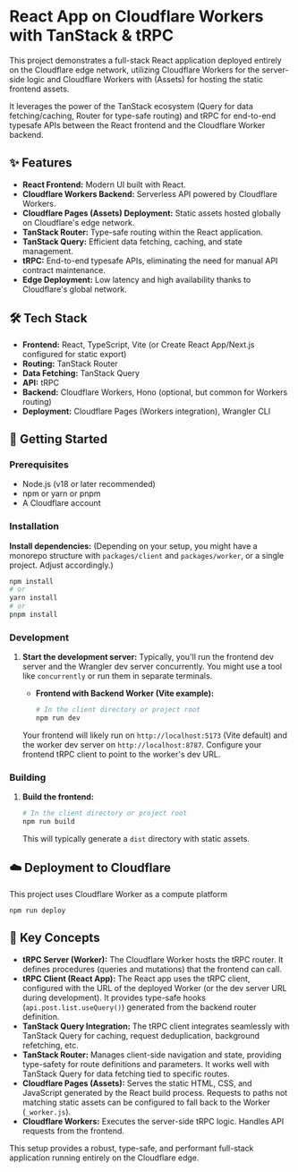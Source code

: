# React App on Cloudflare Workers with TanStack & tRPC

This project demonstrates a full-stack React application deployed entirely on the Cloudflare edge network, utilizing Cloudflare Workers for the server-side logic and Cloudflare Workers with (Assets) for hosting the static frontend assets.

It leverages the power of the TanStack ecosystem (Query for data fetching/caching, Router for type-safe routing) and tRPC for end-to-end typesafe APIs between the React frontend and the Cloudflare Worker backend.

## ✨ Features

*   **React Frontend:** Modern UI built with React.
*   **Cloudflare Workers Backend:** Serverless API powered by Cloudflare Workers.
*   **Cloudflare Pages (Assets) Deployment:** Static assets hosted globally on Cloudflare's edge network.
*   **TanStack Router:** Type-safe routing within the React application.
*   **TanStack Query:** Efficient data fetching, caching, and state management.
*   **tRPC:** End-to-end typesafe APIs, eliminating the need for manual API contract maintenance.
*   **Edge Deployment:** Low latency and high availability thanks to Cloudflare's global network.

## 🛠️ Tech Stack

*   **Frontend:** React, TypeScript, Vite (or Create React App/Next.js configured for static export)
*   **Routing:** TanStack Router
*   **Data Fetching:** TanStack Query
*   **API:** tRPC
*   **Backend:** Cloudflare Workers, Hono (optional, but common for Workers routing)
*   **Deployment:** Cloudflare Pages (Workers integration), Wrangler CLI

## 🚀 Getting Started

### Prerequisites

*   Node.js (v18 or later recommended)
*   npm or yarn or pnpm
*   A Cloudflare account

### Installation



**Install dependencies:**
    (Depending on your setup, you might have a monorepo structure with `packages/client` and `packages/worker`, or a single project. Adjust accordingly.)
```bash
npm install
# or
yarn install
# or
pnpm install
```

### Development

1.  **Start the development server:**
    Typically, you'll run the frontend dev server and the Wrangler dev server concurrently. You might use a tool like `concurrently` or run them in separate terminals.

    *   **Frontend with Backend Worker (Vite example):**
        ```bash
        # In the client directory or project root
        npm run dev
        ```


    Your frontend will likely run on `http://localhost:5173` (Vite default) and the worker dev server on `http://localhost:8787`. Configure your frontend tRPC client to point to the worker's dev URL.

### Building

1.  **Build the frontend:**
    ```bash
    # In the client directory or project root
    npm run build
    ```
    This will typically generate a `dist` directory with static assets.



## ☁️ Deployment to Cloudflare

This project uses Cloudflare Worker as a compute platform

```
npm run deploy
```



## 🔧 Key Concepts

*   **tRPC Server (Worker):** The Cloudflare Worker hosts the tRPC router. It defines procedures (queries and mutations) that the frontend can call.
*   **tRPC Client (React App):** The React app uses the tRPC client, configured with the URL of the deployed Worker (or the dev server URL during development). It provides type-safe hooks (`api.post.list.useQuery()`) generated from the backend router definition.
*   **TanStack Query Integration:** The tRPC client integrates seamlessly with TanStack Query for caching, request deduplication, background refetching, etc.
*   **TanStack Router:** Manages client-side navigation and state, providing type-safety for route definitions and parameters. It works well with TanStack Query for data fetching tied to specific routes.
*   **Cloudflare Pages (Assets):** Serves the static HTML, CSS, and JavaScript generated by the React build process. Requests to paths not matching static assets can be configured to fall back to the Worker (`_worker.js`).
*   **Cloudflare Workers:** Executes the server-side tRPC logic. Handles API requests from the frontend.

This setup provides a robust, type-safe, and performant full-stack application running entirely on the Cloudflare edge.
